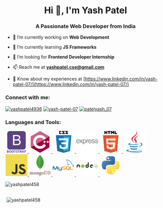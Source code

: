 <h1 style="font-size: 2em;" align="center">Hi 👋, I'm Yash Patel</h1>
<h3 align="center">A Passionate Web Developer from India</h3>

- 🔭 I’m currently working on **Web Development**

- 🌱 I’m currently learning **JS Frameworks**

- 🤝 I’m looking for **Frontend Developer Internship**

- 📫 Reach me at **yashpatel.cse@gmail.com**

- 📄 Know about my experiences at [https://www.linkedin.com/in/yash-patel-07/](https://www.linkedin.com/in/yash-patel-07/)

<h3 align="left">Connect with me:</h3>
<p align="left">
<a href="https://twitter.com/yashpatel4936" target="blank"><img align="center" src="https://raw.githubusercontent.com/rahuldkjain/github-profile-readme-generator/master/src/images/icons/Social/twitter.svg" alt="yashpatel4936" height="30" width="40" /></a>
<a href="https://linkedin.com/in/yash-patel-07" target="blank"><img align="center" src="https://raw.githubusercontent.com/rahuldkjain/github-profile-readme-generator/master/src/images/icons/Social/linked-in-alt.svg" alt="yash-patel-07" height="30" width="40" /></a>
<a href="https://instagram.com/patelyash_07" target="blank"><img align="center" src="https://raw.githubusercontent.com/rahuldkjain/github-profile-readme-generator/master/src/images/icons/Social/instagram.svg" alt="patelyash_07" height="30" width="40" /></a>
</p>

<h3 align="left">Languages and Tools:</h3>
<p align="left"> <a href="https://getbootstrap.com" target="_blank"> <img src="https://raw.githubusercontent.com/devicons/devicon/master/icons/bootstrap/bootstrap-plain-wordmark.svg" alt="bootstrap" width="70" height="70"/> </a> <a href="https://www.w3schools.com/cpp/" target="_blank"> <img src="https://raw.githubusercontent.com/devicons/devicon/master/icons/cplusplus/cplusplus-original.svg" alt="cplusplus" width="70" height="70"/> </a> <a href="https://www.w3schools.com/css/" target="_blank"> <img src="https://raw.githubusercontent.com/devicons/devicon/master/icons/css3/css3-original-wordmark.svg" alt="css3" width="70" height="70"/> </a> <a href="https://expressjs.com" target="_blank"> <img src="https://raw.githubusercontent.com/devicons/devicon/master/icons/express/express-original-wordmark.svg" alt="express" width="70" height="70"/> </a> <a href="https://www.w3.org/html/" target="_blank"> <img src="https://raw.githubusercontent.com/devicons/devicon/master/icons/html5/html5-original-wordmark.svg" alt="html5" width="70" height="70"/> </a> <a href="https://www.java.com" target="_blank"> <img src="https://raw.githubusercontent.com/devicons/devicon/master/icons/java/java-original.svg" alt="java" width="70" height="70"/> </a> <a href="https://developer.mozilla.org/en-US/docs/Web/JavaScript" target="_blank"> <img src="https://raw.githubusercontent.com/devicons/devicon/master/icons/javascript/javascript-original.svg" alt="javascript" width="70" height="70"/> </a> <a href="https://www.mongodb.com/" target="_blank"> <img src="https://raw.githubusercontent.com/devicons/devicon/master/icons/mongodb/mongodb-original-wordmark.svg" alt="mongodb" width="70" height="70"/> </a> <a href="https://www.mysql.com/" target="_blank"> <img src="https://raw.githubusercontent.com/devicons/devicon/master/icons/mysql/mysql-original-wordmark.svg" alt="mysql" width="70" height="70"/> </a> <a href="https://nodejs.org" target="_blank"> <img src="https://raw.githubusercontent.com/devicons/devicon/master/icons/nodejs/nodejs-original-wordmark.svg" alt="nodejs" width="70" height="70"/> </a> <a href="https://www.python.org" target="_blank"> <img src="https://raw.githubusercontent.com/devicons/devicon/master/icons/python/python-original.svg" alt="python" width="70" height="70"/> </a> </p><p><img align="left" src="https://github-readme-stats.vercel.app/api/top-langs?username=yashpatel458&show_icons=true&locale=en&layout=compact" alt="yashpatel458" /></p>
<br>
<br><p>&nbsp;<img align="center" src="https://github-readme-stats.vercel.app/api?username=yashpatel458&show_icons=true&locale=en" alt="yashpatel458" /></p>
